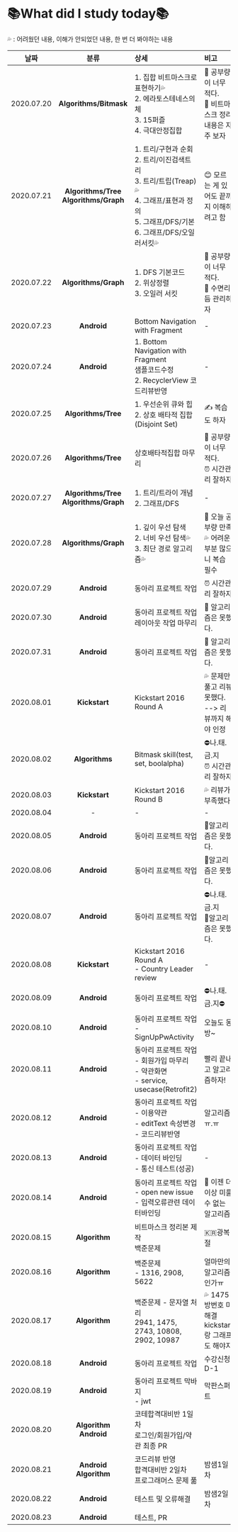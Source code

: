# 📚What did I study today📚

💦 : 어려웠던 내용, 이해가 안되었던 내용, 한 번 더 봐야하는 내용

| 날짜 | 분류 | 상세 | 비고 |
|:-:|:-:|:-|:-|
|2020.07.20|**Algorithms/Bitmask**|1. 집합 비트마스크로 표현하기💦<br/>2. 에라토스테네스의 체<br/>3. 15퍼즐<br/>4. 극대안정집합|🙁 공부량이 너무 적다.<br/>💪 비트마스크 정리내용은 자주 보자|
|2020.07.21|**Algorithms/Tree**<br/>**Algorithms/Graph**|1. 트리/구현과 순회<br/>2. 트리/이진검색트리<br/>3. 트리/트립(Treap)💦<br/>4. 그래프/표현과 정의<br/>5. 그래프/DFS/기본<br/>6. 그래프/DFS/오일러서킷💦|😊 모르는 게 있어도 끝까지 이해하려고 함|
|2020.07.22|**Algorithms/Graph**|1. DFS 기본코드<br/>2. 위상정렬<br/>3. 오일러 서킷|🙁 공부량이 너무 적다.<br/>🌛 수면리듬 관리하자|
|2020.07.23|**Android**|Bottom Navigation with Fragment|-|
|2020.07.24|**Android**|1. Bottom Navigation with Fragment<br/>  샘플코드수정<br/>2. RecyclerView 코드리뷰반영|-|
|2020.07.25|**Algorithms/Tree**|1. 우선순위 큐와 힙<br/>2. 상호 배타적 집합(Disjoint Set)|✍️ 복습도 하자|
|2020.07.26|**Algorithms/Tree**|상호배타적집합 마무리|🙁 공부량이 너무 적다.<br/>⏰ 시간관리 잘하자|
|2020.07.27|**Algorithms/Tree**<br/>**Algorithms/Graph**|1. 트리/트라이 개념<br/>2. 그래프/DFS|-|
|2020.07.28|**Algorithms/Graph**|1. 깊이 우선 탐색<br/>2. 너비 우선 탐색💦<br/>3. 최단 경로 알고리즘💦|🤩 오늘 공부량 만족<br/>💦 어려운 부분 많으니 복습 필수|
|2020.07.29|**Android**|동아리 프로젝트 작업|⏰ 시간관리 잘하자|
|2020.07.30|**Android**|동아리 프로젝트 작업<br/>레이아웃 작업 마무리|🙁 알고리즘은 못했다.|
|2020.07.31|**Android**|동아리 프로젝트 작업|🙁 알고리즘은 못했다.|
|2020.08.01|**Kickstart**|Kickstart 2016 Round A|💦 문제만 풀고 리뷰 못했다.<br/>   --> 리뷰까지 해야 인정|
|2020.08.02|**Algorithms**|Bitmask skill(test, set, boolalpha)|⛔️나.태.금.지<br/>⏰ 시간관리 잘하자|
|2020.08.03|**Kickstart**|Kickstart 2016 Round B|💦 리뷰가 부족했다.|
|2020.08.04|-|-|-|
|2020.08.05|**Android**|동아리 프로젝트 작업|🙁알고리즘은 못했다.|
|2020.08.06|**Android**|동아리 프로젝트 작업|🙁알고리즘은 못했다.|
|2020.08.07|**Android**|동아리 프로젝트 작업|⛔️나.태.금.지<br/>🙁알고리즘은 못했다.|
|2020.08.08|**Kickstart**|Kickstart 2016 Round A<br/>- Country Leader review|-|
|2020.08.09|**Android**|동아리 프로젝트 작업|⛔️나.태.금.지⛔️|
|2020.08.10|**Android**|동아리 프로젝트 작업<br/>- SignUpPwActivity|오늘도 동방~|
|2020.08.11|**Android**|동아리 프로젝트 작업<br/>- 회원가입 마무리<br/>- 약관화면 <br/>- service, usecase(Retrofit2)|빨리 끝내고 알고리즘하자!|
|2020.08.12|**Android**|동아리 프로젝트 작업<br/>- 이용약관<br/>- editText 속성변경<br/>- 코드리뷰반영|알고리즘ㅠ.ㅠ|
|2020.08.13|**Android**|동아리 프로젝트 작업<br/>- 데이터 바인딩<br/>- 통신 테스트(성공)|-|
|2020.08.14|**Android**|동아리 프로젝트 작업<br/>- open new issue<br/>- 입력오류관련 데이터바인딩|🙁 이젠 더이상 미룰 수 없는 알고리즘|
|2020.08.15|**Algorithm**|비트마스크 정리본 제작<br/>백준문제|🇰🇷광복절|
|2020.08.16|**Algorithm**|백준문제<br/>- 1316, 2908, 5622|얼마만의 알고리즘인가ㅠ|
|2020.08.17|**Algorithm**|백준문제 - 문자열 처리<br/>2941, 1475, 2743, 10808,<br/>2902, 10987|💦 1475 방번호 미해결<br/>kickstart랑 그래프도 해야지|
|2020.08.18|**Android**|동아리 프로젝트 작업|수강신청 D-1|
|2020.08.19|**Android**|동아리 프로젝트 막바지<br/>- jwt|막판스퍼트|
|2020.08.20|**Algorithm**<br/>**Android**|코테합격대비반 1일차<br/>로그인/회원가입/약관 최종 PR||
|2020.08.21|**Android**<br/>**Algorithm**|코드리뷰 반영<br/>합격대비반 2일차<br/>프로그래머스 문제 풂|밤샘1일차|
|2020.08.22|**Android**|테스트 및 오류해결|밤샘2일차|
|2020.08.23|**Android**|테스트, PR||